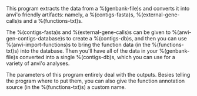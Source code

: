 This program extracts the data from a %(genbank-file)s and converts it into anvi'o friendly artifacts: namely, a %(contigs-fasta)s, %(external-gene-calls)s and a %(functions-txt)s.

The %(contigs-fasta)s and %(external-gene-calls)s can be given to %(anvi-gen-contigs-database)s to create a %(contigs-db)s, and then you can use %(anvi-import-functions)s to bring the function data (in the %(functions-txt)s) into the database. Then you'll have all of the data in your %(genbank-file)s converted into a single %(contigs-db)s, which you can use for a variety of anvi'o analyses. 

The parameters of this program entirely deal with the outputs. Besies telling the program where to put them, you can also give the function annotation source (in the %(functions-txt)s) a custom name. 
